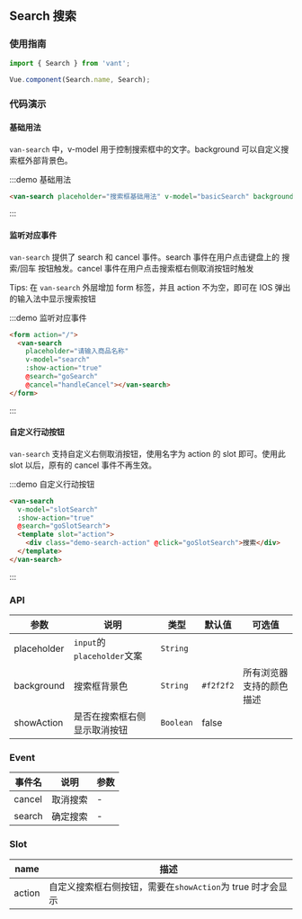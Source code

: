 <script>
export default {
  data() {
    return {
      search: '',
      basicSearch: '',
      slotSearch: ''
    };
  },

  methods: {
    goSearch() {
      alert(this.search);
    },
    goSlotSearch() {
      alert(this.slotSearch);
    },
    handleCancel() {
      alert('cancel');
    }
  }
};
</script>

<style>
.demo-search-action {
  padding: 0 10px;
}
</style>

## Search 搜索

### 使用指南
``` javascript
import { Search } from 'vant';

Vue.component(Search.name, Search);
```

### 代码演示

#### 基础用法

`van-search` 中，v-model 用于控制搜索框中的文字。background 可以自定义搜索框外部背景色。

:::demo 基础用法
```html
<van-search placeholder="搜索框基础用法" v-model="basicSearch" background="transparent"></van-search>
```
:::

#### 监听对应事件

`van-search` 提供了 search 和 cancel 事件。search 事件在用户点击键盘上的 搜索/回车 按钮触发。cancel 事件在用户点击搜索框右侧取消按钮时触发

Tips: 在 `van-search` 外层增加 form 标签，并且 action 不为空，即可在 IOS 弹出的输入法中显示搜索按钮

:::demo 监听对应事件
```html
<form action="/">
  <van-search
    placeholder="请输入商品名称"
    v-model="search"
    :show-action="true"
    @search="goSearch"
    @cancel="handleCancel"></van-search>
</form>
```
:::

#### 自定义行动按钮

`van-search` 支持自定义右侧取消按钮，使用名字为 action 的 slot 即可。使用此 slot 以后，原有的 cancel 事件不再生效。

:::demo 自定义行动按钮
```html
<van-search
  v-model="slotSearch"
  :show-action="true"
  @search="goSlotSearch">
  <template slot="action">
    <div class="demo-search-action" @click="goSlotSearch">搜索</div>
  </template>    
</van-search>
```
:::

### API

| 参数 | 说明 | 类型 | 默认值 | 可选值 |
|-----------|-----------|-----------|-------------|-------------|
| placeholder | `input`的`placeholder`文案 | `String` | | |
| background | 搜索框背景色 | `String` |     `#f2f2f2` |  所有浏览器支持的颜色描述 |
| showAction | 是否在搜索框右侧显示取消按钮 | `Boolean` |     false | |

### Event

| 事件名 | 说明 | 参数 |
|-----------|-----------|-----------|
| cancel | 取消搜索 | - |
| search | 确定搜索 | - |

### Slot

| name | 描述 |
|-----------|-----------|
| action | 自定义搜索框右侧按钮，需要在`showAction`为 true 时才会显示 |
